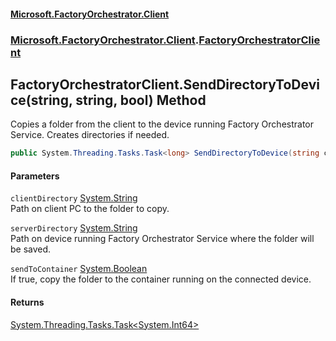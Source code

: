 #### [Microsoft.FactoryOrchestrator.Client](./Microsoft-FactoryOrchestrator-Client.md 'Microsoft.FactoryOrchestrator.Client')
### [Microsoft.FactoryOrchestrator.Client](./Microsoft-FactoryOrchestrator-Client.md 'Microsoft.FactoryOrchestrator.Client').[FactoryOrchestratorClient](./Microsoft-FactoryOrchestrator-Client-FactoryOrchestratorClient.md 'Microsoft.FactoryOrchestrator.Client.FactoryOrchestratorClient')
## FactoryOrchestratorClient.SendDirectoryToDevice(string, string, bool) Method
Copies a folder from the client to the device running Factory Orchestrator Service. Creates directories if needed.  
```csharp
public System.Threading.Tasks.Task<long> SendDirectoryToDevice(string clientDirectory, string serverDirectory, bool sendToContainer=false);
```
#### Parameters
<a name='Microsoft-FactoryOrchestrator-Client-FactoryOrchestratorClient-SendDirectoryToDevice(string_string_bool)-clientDirectory'></a>
`clientDirectory` [System.String](https://docs.microsoft.com/en-us/dotnet/api/System.String 'System.String')  
Path on client PC to the folder to copy.  
  
<a name='Microsoft-FactoryOrchestrator-Client-FactoryOrchestratorClient-SendDirectoryToDevice(string_string_bool)-serverDirectory'></a>
`serverDirectory` [System.String](https://docs.microsoft.com/en-us/dotnet/api/System.String 'System.String')  
Path on device running Factory Orchestrator Service where the folder will be saved.  
  
<a name='Microsoft-FactoryOrchestrator-Client-FactoryOrchestratorClient-SendDirectoryToDevice(string_string_bool)-sendToContainer'></a>
`sendToContainer` [System.Boolean](https://docs.microsoft.com/en-us/dotnet/api/System.Boolean 'System.Boolean')  
If true, copy the folder to the container running on the connected device.  
  
#### Returns
[System.Threading.Tasks.Task&lt;](https://docs.microsoft.com/en-us/dotnet/api/System.Threading.Tasks.Task-1 'System.Threading.Tasks.Task')[System.Int64](https://docs.microsoft.com/en-us/dotnet/api/System.Int64 'System.Int64')[&gt;](https://docs.microsoft.com/en-us/dotnet/api/System.Threading.Tasks.Task-1 'System.Threading.Tasks.Task')  
